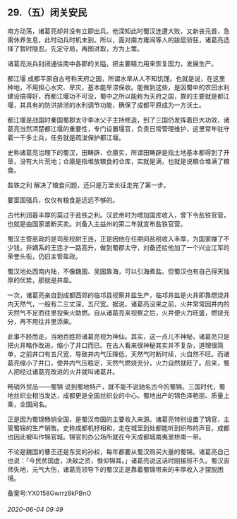## 29.（五）闭关安民
南方动荡，诸葛亮却并没有立即出兵。他深知此时蜀汉连遭大败，又新丧元首，急需休养生息，此时动兵时机未到。所以，面对南方雍闿等人的跋扈骄狂，诸葛亮选择了暂时隐忍。先定守局，再图进取，方为上策。



诸葛亮派兵封闭通往南中各郡的关隘，把主要精力用来恢复国力，发展生产。



都江堰
 成都平原自古号称天府之国，所谓水旱从人不知饥馑。也就是说，在这里种地，不用担心水灾、旱灾，基本能旱涝保收。能做到这些，是因蜀中的农田水利建设搞得好，而都江堰功不可没，蜀中之所以能称为天府之国，靠的主要就是都江堰，其具有的防洪排涝的水利调节功能，确保了成都平原成为一方沃土。



都江堰是战国时秦国蜀郡太守李冰父子主持修造，到了三国仍发挥着巨大功效，诸葛亮当然清楚都江堰的重要性，专门设置堰官，负责日常管理维护，这里常年驻守着一千多士兵，任务就是疏浚保护都江堰。



史称诸葛亮治理下的蜀汉，田畴辟、仓廪实，所谓田畴辟是指土地基本都得到了开垦，没有大片荒地；仓廪是指堆放粮食的仓库，实就是满，也就是说粮仓堆满了粮食。



盐铁之利
 解决了粮食问题，还只是万里长征走完了第一步。



要富国强兵，仅仅有粮食是远远不够的。



古代利润最丰厚的莫过于盐铁之利。汉武帝时为增加国库收入，曾下令盐铁官营，也就是由国家垄断买卖。刘备入主益州的第二年就宣布盐铁官营。



蜀汉主管盐政的是司盐校尉王连，正是因他在任期间盐税收入丰厚，为国家赚了不少钱，非嫡系的王连才一路高升，做到蜀郡太守，刘备还给他加了一个兴业江军的荣誉头衔，仍旧主管盐政。



蜀汉地处西南内陆，不像魏国、吴国靠海，可以引海煮盐。但蜀汉也有自己得天独厚的优势，那就是井盐。



一次，诸葛亮亲自到成都西郊的临邛县视察井盐生产，临邛井盐是火井即靠燃烧井内天然气，一般有二三丈深，五尺宽。据说，诸葛亮没来之前，火井常常因井内的天然气不足而往里投柴火助燃。自从诸葛亮来视察之后，火井便火力旺盛，燃烧充分，再不用往井里添柴。



此事不胫而走，当地百姓将诸葛亮视为神仙。其实，这一点儿不神秘，诸葛亮只是把火井略作改进，缩小了井口而已。在古人看来很神秘其实并不复杂，道理很简单，之前井口有五尺宽，导致井内气压降低，天然气时断时续，火自然不旺。而诸葛亮缩小了井口，使井内气压稳定，天然气燃烧充分，火力自然就旺了。后来，蜀人把经过诸葛亮改进的火井就叫诸葛井。



畅销外贸品——蜀锦
 说到蜀地特产，就不能不说驰名古今的蜀锦。三国时代，蜀地丝织业相当发达，成都更是全国丝织业的中心。蜀地出产的锦色泽艳丽、质量上乘，全国闻名。



正是因为蜀锦畅销全国，是蜀汉帝国的主要收入来源。诸葛亮特别设置了锦官，主管蜀锦的生产销售。史称成都机杼相和，走在城里到处都能听到织布的声音。成都也因此被叫作锦官城。锦官的办公场所就在今天成都城南夷里桥南一带。



不论是魏国的曹丕还是东吴的孙权，每年都要从蜀汉购买大量的蜀锦。诸葛亮自己也说：「今民贫国虚，决敌之资，惟仰锦耳。」诸葛亮说这话时刚接班不久。蜀汉丧师失地，元气大伤，诸葛亮领导下的蜀汉正是靠着蜀锦带来的丰厚收入才摆脱困境。



备案号:YX0158Gwrrz8kPBnO


###### 2020-06-04 09:49
